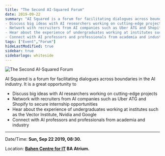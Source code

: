 ```yaml
---
title: "The Second AI-Squared Forum"
date: 2019-09-22
summary: "AI Squared is a forum for facilitating dialogues across boundaries in the AI industry. It is a great opportunity to
- Discuss big ideas with AI researchers working on cutting-edge projects
- Network with recruiters from AI companies such as Uber ATG and Shopify to secure internship opportunities
- Hear about the experience of undergraduates working at institutes such as the Vector Institute, Nvidia and Google
- Connect with AI professors and professionals from academia and industry"
tags: ["Event","Forum"]
hideLastModified: true
sidebar: true
sidebarlogo: whiteside
---
```


![The Second AI-Squared Forum](https://drive.google.com/u/0/uc?id=1efcEk4QMw4oePSEnYH8L_T-OZPF795hQ)

AI Squared is a forum for facilitating dialogues across boundaries in the AI industry. It is a great opportunity to
- Discuss big ideas with AI researchers working on cutting-edge projects
- Network with recruiters from AI companies such as Uber ATG and Shopify to secure internship opportunities
- Hear about the experience of undergraduates working at institutes such as the Vector Institute, Nvidia and Google
- Connect with AI professors and professionals from academia and industry
---
Date/Time: **Sun, Sep 22 2019, 08:30.**

Location: **[Bahen Centre for IT](http://map.utoronto.ca/utsg/building/080) BA Atrium.**
